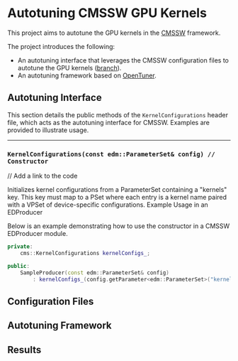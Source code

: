 # Autotuning CMSSW GPU Kernels
This project aims to autotune the GPU kernels in the [CMSSW](https://github.com/cms-sw/cmssw) framework.

The project introduces the following:

- An autotuning interface that leverages the CMSSW configuration files to autotune the GPU kernels ([branch](https://github.com/asubah/cmssw/tree/autotuning-interface)).
- An autotuning framework based on [OpenTuner](https://github.com/jansel/opentuner).

## Autotuning Interface

This section details the public methods of the `KernelConfigurations` header file, which acts as the autotuning interface for CMSSW. Examples are provided to illustrate usage.

---

### `KernelConfigurations(const edm::ParameterSet& config) // Constructor`

// Add a link to the code

Initializes kernel configurations from a ParameterSet containing a "kernels" key. This key must map to a PSet where each entry is a kernel name paired with a VPSet of device-specific configurations.
Example Usage in an EDProducer

Below is an example demonstrating how to use the constructor in a CMSSW EDProducer module.
```cpp
private:
    cms::KernelConfigurations kernelConfigs_;

public:
    SampleProducer(const edm::ParameterSet& config)
        : kernelConfigs_(config.getParameter<edm::ParameterSet>("kernels")) {  }
```
## Configuration Files

## Autotuning Framework

## Results

